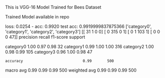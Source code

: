 This is VGG-16 Model Trained for Bees Dataset

Trained Model available in repo


loss: 0.0254 - acc: 0.9920
test acc: 0.9919999837875366
['category0', 'category1', 'category2', 'category3']
[[ 31   1   0   0]
 [  0 315   0   1]
 [  0   1 103   1]
 [  0   0   0  47]]
              precision    recall  f1-score   support

   category0       1.00      0.97      0.98        32
   category1       0.99      1.00      1.00       316
   category2       1.00      0.98      0.99       105
   category3       0.96      1.00      0.98        47

    accuracy                           0.99       500
   macro avg       0.99      0.99      0.99       500
weighted avg       0.99      0.99      0.99       500


